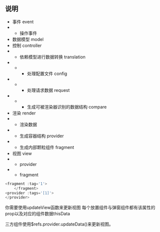 ## 说明
- 事件 event
- - 操作事件 
- 数据模型 model
- 控制 controller 
- - 依赖模型进行数据转换 translation
- - - 处理配置文件 config
- - - 处理请求数据 request
- - - 生成可被渲染器识别的数据结构 compare
- 渲染 render
- - 渲染数据
- - 生成容器结构 provider
- - 生成内部颗粒组件 fragment 
- 视图 view
- - provider
- - fragment
```javascript
<fragment :tag='1'>
    </fragment>
<provider :tags='[1]'>
</provider>
```

你需要使用updateView函数来更新视图
每个放置组件与弹窗组件都有该属性的prop以及对应的组件数据thisData

三方组件使用$refs.provider.updateData()来更新视图。
